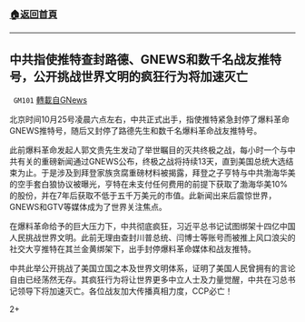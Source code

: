 ###  [:house:返回首頁](https://github.com/ourhimalayas/txt)
---

## 中共指使推特查封路德、GNEWS和数千名战友推特号，公开挑战世界文明的疯狂行为将加速灭亡
` GM101` [轉載自GNews](https://gnews.org/zh-hans/450516/)

北京时间10月25号凌晨六点左右，中共正式出手，指使推特紧急封停了爆料革命GNEWS推特号，随后又封停了路德先生和数千名爆料革命战友推特号。

此前爆料革命发起人郭文贵先生发动了举世瞩目的灭共终极之战，每小时一个与中共有关的重磅新闻通过GNEWS公布，终极之战将持续13天，直到美国总统大选结束为止。于是涉及到拜登家族贪腐重磅材料被揭露，拜登之子亨特与中共渤海华美的空手套白狼协议被曝光，亨特在未支付任何费用的前提下获取了渤海华美10%的股份，并在7年后获取不低于五千万美元的市值。此新闻出来后震惊世界，GNEWS和GTV等媒体成为了世界关注焦点。

在爆料革命给予的巨大压力下，中共彻底疯狂，习近平总书记试图绑架十四亿中国人民挑战世界文明。此前无理由查封川普总统、闫博士等账号而被推上风口浪尖的社交大亨推特在其兰金黄绑架下，出手封停爆料革命媒体和战友推特。

中共此举公开挑战了美国立国之本及世界文明体系，证明了美国人民曾拥有的言论自由已经荡然无存。其疯狂行为将让世界更多中立人士及力量觉醒，中共在习总书记领导下将加速灭亡。各位战友加大传播真相力度，CCP必亡！

2+
